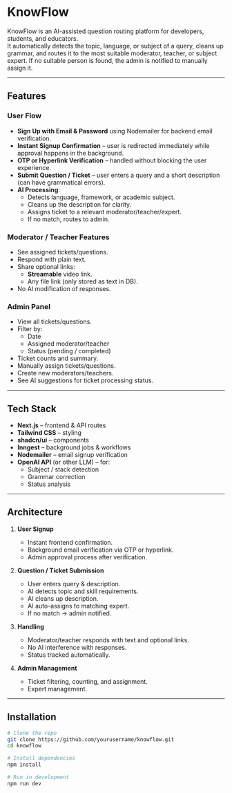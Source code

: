 # KnowFlow

KnowFlow is an AI-assisted question routing platform for developers, students, and educators.  
It automatically detects the topic, language, or subject of a query, cleans up grammar, and routes it to the most suitable moderator, teacher, or subject expert. If no suitable person is found, the admin is notified to manually assign it.

---

## Features

### **User Flow**

- **Sign Up with Email & Password** using Nodemailer for backend email verification.
- **Instant Signup Confirmation** – user is redirected immediately while approval happens in the background.
- **OTP or Hyperlink Verification** – handled without blocking the user experience.
- **Submit Question / Ticket** – user enters a query and a short description (can have grammatical errors).
- **AI Processing**:
  - Detects language, framework, or academic subject.
  - Cleans up the description for clarity.
  - Assigns ticket to a relevant moderator/teacher/expert.
  - If no match, routes to admin.

### **Moderator / Teacher Features**

- See assigned tickets/questions.
- Respond with plain text.
- Share optional links:
  - **Streamable** video link.
  - Any file link (only stored as text in DB).
- No AI modification of responses.

### **Admin Panel**

- View all tickets/questions.
- Filter by:
  - Date
  - Assigned moderator/teacher
  - Status (pending / completed)
- Ticket counts and summary.
- Manually assign tickets/questions.
- Create new moderators/teachers.
- See AI suggestions for ticket processing status.

---

## Tech Stack

- **Next.js** – frontend & API routes
- **Tailwind CSS** – styling
- **shadcn/ui** – components
- **Inngest** – background jobs & workflows
- **Nodemailer** – email signup verification
- **OpenAI API** (or other LLM) – for:
  - Subject / stack detection
  - Grammar correction
  - Status analysis

---

## Architecture

1. **User Signup**
   - Instant frontend confirmation.
   - Background email verification via OTP or hyperlink.
   - Admin approval process after verification.

2. **Question / Ticket Submission**
   - User enters query & description.
   - AI detects topic and skill requirements.
   - AI cleans up description.
   - AI auto-assigns to matching expert.
   - If no match → admin notified.

3. **Handling**
   - Moderator/teacher responds with text and optional links.
   - No AI interference with responses.
   - Status tracked automatically.

4. **Admin Management**
   - Ticket filtering, counting, and assignment.
   - Expert management.

---

## Installation

```bash
# Clone the repo
git clone https://github.com/yourusername/knowflow.git
cd knowflow

# Install dependencies
npm install

# Run in development
npm run dev

```
